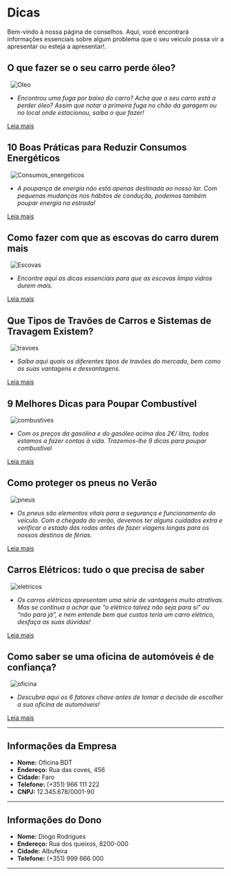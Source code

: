 # Dicas

Bem-vindo à nossa página de conselhos. Aqui, você encontrará informações essenciais sobre algum problema que o seu veiculo possa vir a apresentar ou esteja a apresentar!.

## O que fazer se o seu carro perde óleo?
&nbsp;
![Oleo](https://www.oficinasmforce.pt/uploads/subcanais2/dreamstime_xl_154358115.jpg)

- *Encontrou uma fuga por baixo do carro? Acha que o seu carro está a perder óleo? Assim que notar a primeira fuga no chão da garagem ou no local onde estacionou, saiba o que fazer!*

[Leia mais](https://bernardofr71.github.io/site_ADC/Dicas-oleo/)

## 10 Boas Práticas para Reduzir Consumos Energéticos
&nbsp;
![Consumos_energeticos](https://www.oficinasmforce.pt/uploads/subcanais2/reduzirconsumos[1].jpg)

- *A poupança de energia não está apenas destinada ao nosso lar. Com pequenas mudanças nos hábitos de condução, podemos também poupar energia na estrada!*

[Leia mais](https://bernardofr71.github.io/site_ADC/Consumos-energeticos/)

## Como fazer com que as escovas do carro durem mais
&nbsp;
![Escovas](https://www.oficinasmforce.pt/uploads/subcanais2/escovas_destaque.jpg)

- *Encontre aqui as dicas essenciais para que as escovas limpa vidros durem mais.*

[Leia mais](https://bernardofr71.github.io/site_ADC/escovas/)

## Que Tipos de Travões de Carros e Sistemas de Travagem Existem?
&nbsp;
![travoes](https://www.oficinasmforce.pt/uploads/subcanais2/travoes2_destaque.jpg)

- *Saiba aqui quais os diferentes tipos de travões do mercado, bem como as suas vantagens e desvantagens.*

[Leia mais](https://bernardofr71.github.io/site_ADC/travoes/)


## 9 Melhores Dicas para Poupar Combustível
&nbsp;
![combustives](https://www.oficinasmforce.pt/uploads/subcanais2/poupar_combustivel_.jpg)

- *Com os preços da gasolina e do gasóleo acima dos 2€/ litro, todos estamos a fazer contas à vida. Trazemos-lhe 9 dicas para poupar combustível*

[Leia mais](https://bernardofr71.github.io/site_ADC/poupar-combustivel/)

## Como proteger os pneus no Verão
&nbsp;
![pneus](https://www.oficinasmforce.pt/uploads/subcanais2/pneus3_destaque.jpg)

- *Os pneus são elementos vitais para a segurança e funcionamento do veículo. Com a chegada do verão, devemos ter alguns cuidados extra e verificar o estado das rodas antes de fazer viagens longas para os nossos destinos de férias.*

[Leia mais](https://bernardofr71.github.io/site_ADC/pneus/)

## Carros Elétricos: tudo o que precisa de saber
&nbsp;
![eletricos](https://www.oficinasmforce.pt/uploads/subcanais2/imagem1-6[1].jpg)

- *Os carros elétricos apresentam uma série de vantagens muito atrativas. Mas se continua a achar que “o elétrico talvez não seja para si” ou “não para já”, e nem entende bem que custos teria um carro elétrico, desfaça as suas dúvidas!*

[Leia mais](https://bernardofr71.github.io/site_ADC/eletricos/)

## Como saber se uma oficina de automóveis é de confiança?
&nbsp;
![oficina](https://www.oficinasmforce.pt/uploads/subcanais2/inspecao_destaque.jpg)

- *Descubra aqui os 6 fatores chave antes de tomar a decisão de escolher a sua oficina de automóveis!*

[Leia mais](https://bernardofr71.github.io/site_ADC/oficina/)


---

## Informações da Empresa                
- **Nome:** Oficina BDT                   
- **Endereço:** Rua das coves, 456         
- **Cidade:** Faro                         
- **Telefone:** (+351) 966 111 222         
- **CNPJ:** 12.345.678/0001-90             

---

## Informações do Dono
- **Nome:** Diogo Rodrigues
- **Endereço:** Rua dos queixos, 8200-000
- **Cidade:** Albufeira
- **Telefone:** (+351) 999 666 000

---

